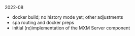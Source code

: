 2022-08

- docker build; no history mode yet; other adjustments
- spa routing and docker preps
- initial (re)implementation of the MXM Server component
